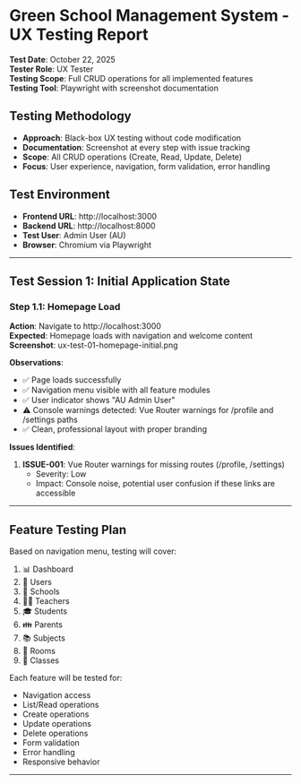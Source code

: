 # Green School Management System - UX Testing Report

**Test Date**: October 22, 2025  
**Tester Role**: UX Tester  
**Testing Scope**: Full CRUD operations for all implemented features  
**Testing Tool**: Playwright with screenshot documentation  

## Testing Methodology
- **Approach**: Black-box UX testing without code modification
- **Documentation**: Screenshot at every step with issue tracking
- **Scope**: All CRUD operations (Create, Read, Update, Delete)
- **Focus**: User experience, navigation, form validation, error handling

## Test Environment
- **Frontend URL**: http://localhost:3000
- **Backend URL**: http://localhost:8000
- **Test User**: Admin User (AU)
- **Browser**: Chromium via Playwright

---

## Test Session 1: Initial Application State

### Step 1.1: Homepage Load
**Action**: Navigate to http://localhost:3000  
**Expected**: Homepage loads with navigation and welcome content  
**Screenshot**: ux-test-01-homepage-initial.png  

**Observations**:
- ✅ Page loads successfully
- ✅ Navigation menu visible with all feature modules
- ✅ User indicator shows "AU Admin User" 
- ⚠️ Console warnings detected: Vue Router warnings for /profile and /settings paths
- ✅ Clean, professional layout with proper branding

**Issues Identified**:
1. **ISSUE-001**: Vue Router warnings for missing routes (/profile, /settings)
   - Severity: Low
   - Impact: Console noise, potential user confusion if these links are accessible

---

## Feature Testing Plan

Based on navigation menu, testing will cover:
1. 📊 Dashboard
2. 👥 Users 
3. 🏫 Schools
4. 👨‍🏫 Teachers
5. 🎓 Students  
6. 👪 Parents
7. 📚 Subjects
8. 🏢 Rooms
9. 🎒 Classes

Each feature will be tested for:
- Navigation access
- List/Read operations
- Create operations
- Update operations  
- Delete operations
- Form validation
- Error handling
- Responsive behavior

---
